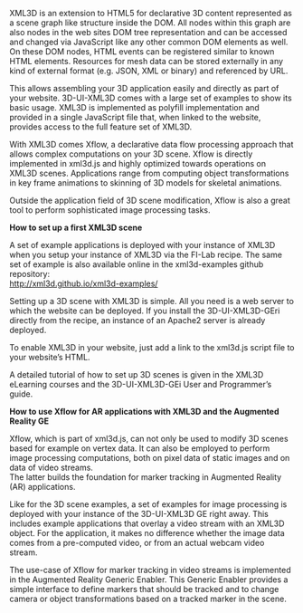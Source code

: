 XML3D is an extension to HTML5 for declarative 3D content represented as
a scene graph like structure inside the DOM. All nodes within this graph
are also nodes in the web sites DOM tree representation and can be
accessed and changed via JavaScript like any other common DOM elements
as well. On these DOM nodes, HTML events can be registered similar to
known HTML elements. Resources for mesh data can be stored externally in
any kind of external format (e.g. JSON, XML or binary) and referenced by
URL.

This allows assembling your 3D application easily and directly as part
of your website. 3D-UI-XML3D comes with a large set of examples to show
its basic usage. XML3D is implemented as polyfill implementation and
provided in a single JavaScript file that, when linked to the website,
provides access to the full feature set of XML3D.

With XML3D comes Xflow, a declarative data flow processing approach that
allows complex computations on your 3D scene. Xflow is directly
implemented in xml3d.js and highly optimized towards operations on XML3D
scenes. Applications range from computing object transformations in key
frame animations to skinning of 3D models for skeletal animations.

Outside the application field of 3D scene modification, Xflow is also a
great tool to perform sophisticated image processing tasks.

**How to set up a first XML3D scene**

A set of example applications is deployed with your instance of XML3D
when you setup your instance of XML3D via the FI-Lab recipe. The same
set of example is also available online in the xml3d-examples github
repository:  
 http://xml3d.github.io/xml3d-examples/

Setting up a 3D scene with XML3D is simple. All you need is a web server
to which the website can be deployed. If you install the
3D-UI-XML3D-GEri directly from the recipe, an instance of an Apache2
server is already deployed.

To enable XML3D in your website, just add a link to the xml3d.js script
file to your website’s HTML.

A detailed tutorial of how to set up 3D scenes is given in the XML3D
eLearning courses and the 3D-UI-XML3D-GEi User and Programmer’s guide.

**How to use Xflow for AR applications with XML3D and the Augmented
Reality GE**

Xflow, which is part of xml3d.js, can not only be used to modify 3D
scenes based for example on vertex data. It can also be employed to
perform image processing computations, both on pixel data of static
images and on data of video streams.  
 The latter builds the foundation for marker tracking in Augmented
Reality (AR) applications.

Like for the 3D scene examples, a set of examples for image processing
is deployed with your instance of the 3D-UI-XML3D GE right away. This
includes example applications that overlay a video stream with an XML3D
object. For the application, it makes no difference whether the image
data comes from a pre-computed video, or from an actual webcam video
stream.

The use-case of Xflow for marker tracking in video streams is
implemented in the Augmented Reality Generic Enabler. This Generic
Enabler provides a simple interface to define markers that should be
tracked and to change camera or object transformations based on a
tracked marker in the scene.

 

 
